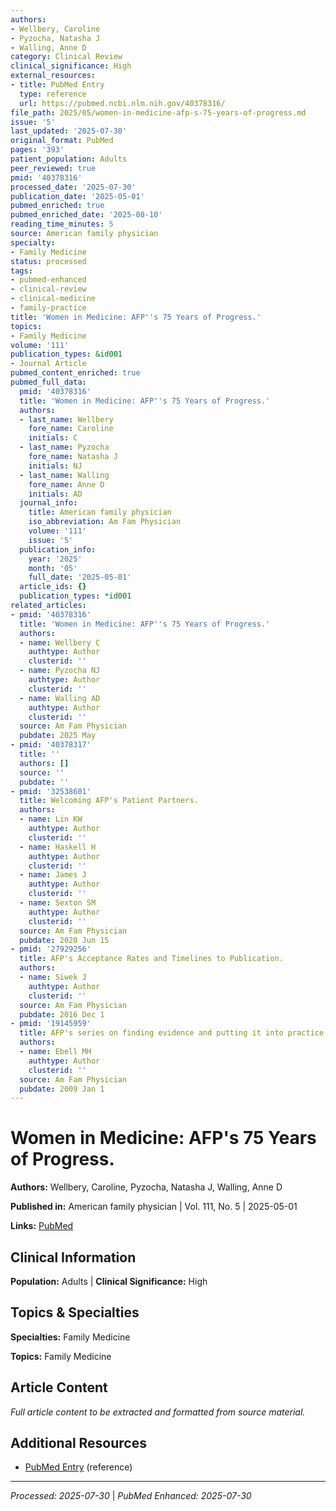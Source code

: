 ```yaml
---
authors:
- Wellbery, Caroline
- Pyzocha, Natasha J
- Walling, Anne D
category: Clinical Review
clinical_significance: High
external_resources:
- title: PubMed Entry
  type: reference
  url: https://pubmed.ncbi.nlm.nih.gov/40378316/
file_path: 2025/05/women-in-medicine-afp-s-75-years-of-progress.md
issue: '5'
last_updated: '2025-07-30'
original_format: PubMed
pages: '393'
patient_population: Adults
peer_reviewed: true
pmid: '40378316'
processed_date: '2025-07-30'
publication_date: '2025-05-01'
pubmed_enriched: true
pubmed_enriched_date: '2025-08-10'
reading_time_minutes: 5
source: American family physician
specialty:
- Family Medicine
status: processed
tags:
- pubmed-enhanced
- clinical-review
- clinical-medicine
- family-practice
title: 'Women in Medicine: AFP''s 75 Years of Progress.'
topics:
- Family Medicine
volume: '111'
publication_types: &id001
- Journal Article
pubmed_content_enriched: true
pubmed_full_data:
  pmid: '40378316'
  title: 'Women in Medicine: AFP''s 75 Years of Progress.'
  authors:
  - last_name: Wellbery
    fore_name: Caroline
    initials: C
  - last_name: Pyzocha
    fore_name: Natasha J
    initials: NJ
  - last_name: Walling
    fore_name: Anne D
    initials: AD
  journal_info:
    title: American family physician
    iso_abbreviation: Am Fam Physician
    volume: '111'
    issue: '5'
  publication_info:
    year: '2025'
    month: '05'
    full_date: '2025-05-01'
  article_ids: {}
  publication_types: *id001
related_articles:
- pmid: '40378316'
  title: 'Women in Medicine: AFP''s 75 Years of Progress.'
  authors:
  - name: Wellbery C
    authtype: Author
    clusterid: ''
  - name: Pyzocha NJ
    authtype: Author
    clusterid: ''
  - name: Walling AD
    authtype: Author
    clusterid: ''
  source: Am Fam Physician
  pubdate: 2025 May
- pmid: '40378317'
  title: ''
  authors: []
  source: ''
  pubdate: ''
- pmid: '32538601'
  title: Welcoming AFP's Patient Partners.
  authors:
  - name: Lin KW
    authtype: Author
    clusterid: ''
  - name: Haskell H
    authtype: Author
    clusterid: ''
  - name: James J
    authtype: Author
    clusterid: ''
  - name: Sexton SM
    authtype: Author
    clusterid: ''
  source: Am Fam Physician
  pubdate: 2020 Jun 15
- pmid: '27929256'
  title: AFP's Acceptance Rates and Timelines to Publication.
  authors:
  - name: Siwek J
    authtype: Author
    clusterid: ''
  source: Am Fam Physician
  pubdate: 2016 Dec 1
- pmid: '19145959'
  title: AFP's series on finding evidence and putting it into practice.
  authors:
  - name: Ebell MH
    authtype: Author
    clusterid: ''
  source: Am Fam Physician
  pubdate: 2009 Jan 1
---
```


# Women in Medicine: AFP's 75 Years of Progress.

**Authors:** Wellbery, Caroline, Pyzocha, Natasha J, Walling, Anne D

**Published in:** American family physician | Vol. 111, No. 5 | 2025-05-01

**Links:** [PubMed](https://pubmed.ncbi.nlm.nih.gov/40378316/)

## Clinical Information

**Population:** Adults | **Clinical Significance:** High

## Topics & Specialties

**Specialties:** Family Medicine

**Topics:** Family Medicine

## Article Content

*Full article content to be extracted and formatted from source material.*

## Additional Resources

- [PubMed Entry](https://pubmed.ncbi.nlm.nih.gov/40378316/) (reference)

---

*Processed: 2025-07-30* | *PubMed Enhanced: 2025-07-30*

